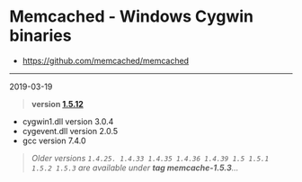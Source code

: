 # Memcached - Windows Cygwin binaries #
- https://github.com/memcached/memcached

----
2019-03-19 
> **version [1.5.12](https://github.com/memcached/memcached/tree/1.5.12)**

  - cygwin1.dll version 3.0.4
  - cygevent.dll version 2.0.5
  - gcc version 7.4.0

> *Older versions `1.4.25. 1.4.33 1.4.35 1.4.36 1.4.39 1.5 1.5.1 1.5.2 1.5.3` are available under **tag memcache-1.5.3**...*